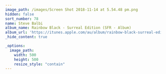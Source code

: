 ```yaml
---
image_path: /images/Screen Shot 2018-11-14 at 5.54.48 pm.png
hidden: false
sort_number: 78
name: Steve Balbi
album_name: Rainbow Black - Surreal Edition (SFR - Album)
album_url: 'https://itunes.apple.com/au/album/rainbow-black-surreal-edition/1106211393'
_hide_content: true

_options:
  image_path:
    width: 500
    height: 500
    resize_style: "contain"
---
```


